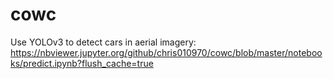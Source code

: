 # cowc

Use YOLOv3 to detect cars in aerial imagery:
https://nbviewer.jupyter.org/github/chris010970/cowc/blob/master/notebooks/predict.ipynb?flush_cache=true

